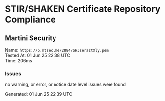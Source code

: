 # STIR/SHAKEN Certificate Repository Compliance

## Martini Security

Name: `https://p.mtsec.me/2884/SH3seraztXly.pem`\
Tested At: 01 Jun 25 22:38 UTC\
Time: 206ms

### Issues

no warning, or error, or notice date level issues were found

Generated: 01 Jun 25 22:39 UTC